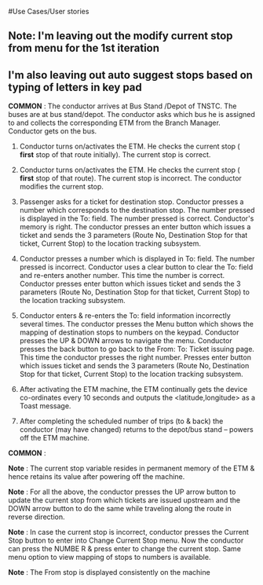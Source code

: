 #Use Cases/User stories

## Note: I'm leaving out the modify current stop from menu for the 1st iteration
## I'm also leaving out auto suggest stops based on typing of letters in key pad

**COMMON** : The conductor arrives at Bus Stand /Depot of TNSTC.  The buses are at bus stand/depot. The conductor asks which bus he is assigned to and collects the corresponding ETM from the Branch Manager.  Conductor gets on the bus.

1. Conductor turns on/activates the ETM.  He checks the current stop ( **first** stop of that route initially). The current stop is correct.

1. Conductor turns on/activates the ETM.  He checks the current stop ( **first** stop of that route). The current stop is incorrect. The conductor modifies the current stop.



1. Passenger asks for a ticket for destination stop. Conductor presses a number which corresponds to the destination stop. The number pressed is displayed in the To: field. The number pressed is correct. Conductor&#39;s memory is right. The conductor presses an enter button which issues a ticket and sends the 3 parameters (Route No, Destination Stop for that ticket, Current Stop) to the location tracking subsystem.

1. Conductor presses a number which is displayed in To: field. The number pressed is incorrect. Conductor uses a clear button to clear the To: field and re-enters another number. This time the number is correct. Conductor presses enter button which issues ticket and sends the 3 parameters (Route No, Destination Stop for that ticket, Current Stop) to the location tracking subsystem.



1. Conductor enters &amp; re-enters the To: field information incorrectly several times. The conductor presses the Menu button which shows the mapping of destination stops to numbers on the keypad. Conductor presses the UP &amp; DOWN arrows to navigate the menu. Conductor presses the back button to go back to the From: To: Ticket issuing page. This time the conductor presses the right number. Presses enter button which issues ticket and sends the 3 parameters (Route No, Destination Stop for that ticket, Current Stop) to the location tracking subsystem.

1. After activating the ETM machine, the ETM continually gets the device co-ordinates every 10 seconds and outputs the <latitude,longitude> as a Toast message.

1. After completing the scheduled number of trips (to &amp; back) the conductor (may have changed) returns to the depot/bus stand – powers off the ETM machine.





**COMMON** :

**Note** : The current stop variable resides in permanent memory of the ETM &amp; hence retains its value after powering off the machine.

**Note** : For all the above, the conductor presses the UP arrow button to update the current stop from which tickets are issued upstream and the  DOWN arrow button to do the same while traveling along the route in reverse direction.

**Note** : In case the current stop is incorrect, conductor presses the Current Stop button to enter into Change Current Stop menu. Now the conductor can press the NUMBE R &amp; press enter to change the current stop. Same menu option to view mapping of stops to numbers is available.

**Note** :  The From stop is displayed consistently on the machine
